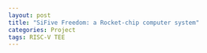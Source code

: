 ```yaml
---
layout: post
title: "SiFive Freedom: a Rocket-chip computer system"
categories: Project
tags: RISC-V TEE
---
```

